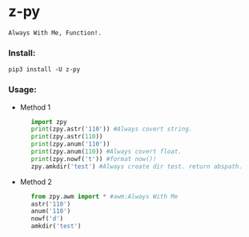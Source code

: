 # z-py

    Always With Me, Function!. 

### Install:

    pip3 install -U z-py

### Usage:

- Method 1
    ```python
       import zpy
       print(zpy.astr('110')) #Always covert string.
       print(zpy.astr(110))
       print(zpy.anum('110'))
       print(zpy.anum(110)) #Always covert float.
       print(zpy.nowf('t')) #format now()!
       zpy.amkdir('test') #Always create dir test. return abspath.
    ```

- Method 2
    ```python
       from zpy.awm import * #awm:Always With Me
       astr('110')
       anum('110')
       nowf('d')
       amkdir('test')
    ```
